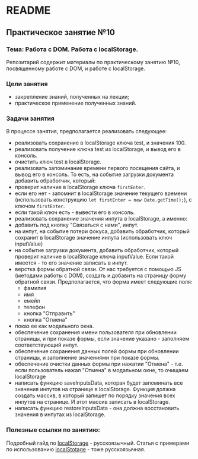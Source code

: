 # README

## Практическое занятие №10

### Тема: Работа с DOM. Работа с localStorage.

Репозитарий содержит материалы по практическому занятию №10, посвященному работе с DOM, и работе с localStorage.

### Цели занятия
- закрепление знаний, полученных на лекции;
- практическое применение полученных знаний.

### Задачи занятия
В процессе занятия, предполагается реализовать следующее:
- реализовать сохранение в localStorage ключа test, и значения 100.
- реализовать получение ключа test из localStorage, и вывод его в консоль.
- очистить ключ test в localStorage.
- реализовать запоминание времени первого посещения сайта, и вывод его в консоль. То есть, на событие загрузки документа добавить обработчик, который:
 - проверит наличие в localStorage ключа `firstEnter`.
 - если его нет - запомнит в localStorage значение текущего времени (использовать конструкцию `let firstEnter = new Date.getTime();`), с ключом `firstEnter`.
 - если такой ключ есть - вывести его в консоль.
- реализовать сохранение значения инпута в localStorage, а именно:
 - добавить под кнопку "Связаться с нами", инпут.
 - на инпут, на событие потери фокуса, добавить обработчик, который сохранит в localStorage значение инпута (использовать ключ inputValue)
 - на событие загрузки документа, добавить обработчик, который проверит наличие в localStorage ключа inputValue. Если такой имеется - то его значение записать в инпут.
- верстка формы обратной связи. От нас требуется с помощью JS (методами работы с DOM), создать и добавить на страницу форму обратной связи. Предполагается, что форма имеет следующие поля:
   - фамилия
   - имя
   - емейл
   - телефон
   - кнопка "Отправить"
   - кнопка "Отмена"
 - показ ее как модального окна.
 - обеспечение сохранения имени пользователя при обновлении страницы, и при показе формы, если значение указано - заполняем соответствующий инпут.
 - обеспечение сохранения данных полей формы при обновлении страницы, и заполнение значениями при показе формы.
 - обеспечение очистки данных формы при нажатии "Отмена" - т.е. если пользователь нажал "Отмена" в модальном окне, то очищаем localStorage
- написать функцию saveInputsData, которая будет запоминать все значения инпутов на странице в localStorage. Функция должна создать массив, в который запишет по порядку значения всех инпутов на странице. И этот массив записать в localStorage.
- написать функцию restoreInputsData - она должна восстановить значения в инпутах из localStorage.

### Полезные ссылки по занятию:
Подробный гайд по [localStorage](https://learn.javascript.ru/localstorage) - русскоязычный.
Статья с примерами по использованию [localStotage](https://habr.com/ru/articles/496348/) - тоже русскоязычная.